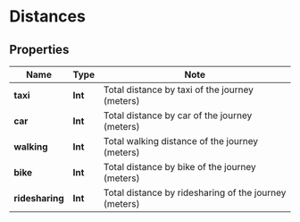 
# Distances

## Properties

Name | Type | Note
---- | ---- | ----
**taxi** | **Int** | Total distance by taxi of the journey (meters) 
**car** | **Int** | Total distance by car of the journey (meters) 
**walking** | **Int** | Total walking distance of the journey (meters) 
**bike** | **Int** | Total distance by bike of the journey (meters) 
**ridesharing** | **Int** | Total distance by ridesharing of the journey (meters) 

